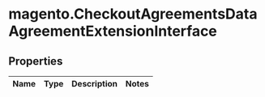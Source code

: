 # magento.CheckoutAgreementsDataAgreementExtensionInterface

## Properties
Name | Type | Description | Notes
------------ | ------------- | ------------- | -------------


